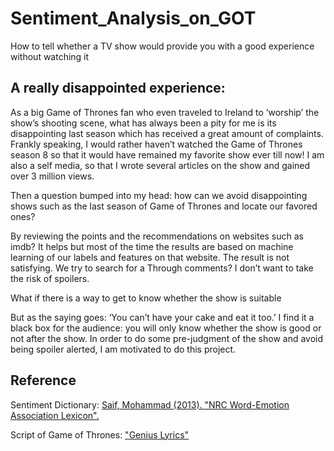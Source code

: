 # Sentiment_Analysis_on_GOT
 How to tell whether a TV show would provide you with a good experience without watching it

## A really disappointed experience:

As a big Game of Thrones fan who even traveled to Ireland to ‘worship’ the show’s shooting scene, what has always been a pity for me is its disappointing last season which has received a great amount of complaints. Frankly speaking, I would rather haven’t watched the Game of Thrones season 8 so that it would have remained my favorite show ever till now! I am also a self media, so that I wrote several articles on the show and gained over 3 million views. 

Then a question bumped into my head: how can we avoid disappointing shows such as the last season of Game of Thrones and locate our favored ones? 

By reviewing the points and the recommendations on websites such as imdb? It helps but most of the time the results are based on machine learning of our labels and features on that website. The result is not satisfying.  We try to search for a 
Through comments? I don’t want to take the risk of spoilers. 

What if there is a way to get to know whether the show is suitable 

But as the saying goes: ‘You can’t have your cake and eat it too.’ I find it a black box for the audience: you will only know whether the show is good or not after the show. In order to do some pre-judgment of the show and avoid being spoiler alerted, I am motivated to do this project.

## Reference
Sentiment Dictionary: [Saif, Mohammad (2013). "NRC Word-Emotion Association Lexicon".](https://saifmohammad.com/WebPages/NRC-Emotion-Lexicon.htm)

Script of Game of Thrones: ["Genius Lyrics"](https://genius.com/artists/Game-of-thrones)

